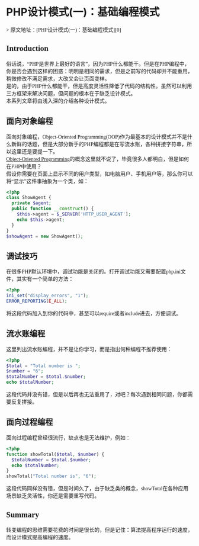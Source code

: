 # PHP设计模式(一)：基础编程模式

<font face=黑体>
> 原文地址：[PHP设计模式(一)：基础编程模式][0]

## Introduction

俗话说，“PHP是世界上最好的语言”，因为PHP什么都能干。但是在PHP编程中，你是否会遇到这样的困惑：明明是相同的需求，但是之前写的代码却并不能重用，稍微修改不满足需求，大改又会让页面变样。  
是的，由于PHP什么都能干，但是高度灵活性降低了代码的结构性。虽然可以利用三方框架来解决问题，但问题的根本在于缺乏设计模式。  
本系列文章将由浅入深的介绍各种设计模式。

## 面向对象编程

面向对象编程，Object-Oriented Programming(OOP)作为最基本的设计模式并不是什么新鲜的话题，但是大部分新手的PHP编程都是在写流水账，各种拼接字符串，所以这里还是要提一下。  
[Object-Oriented Programming][1]的概念这里就不说了，毕竟很多人都明白，但是如何在PHP中使用？  
假设你需要在页面上显示不同的用户类型，如电脑用户、手机用户等，那么你可以将“显示”这件事抽象为一个类，如：

```php
<?php
class ShowAgent {
  private $agent;
  public function __construct() {
    $this->agent = $_SERVER['HTTP_USER_AGENT'];
    echo $this->agent;
  }
}
$showAgent = new ShowAgent();
```
## 调试技巧

在很多PHP默认环境中，调试功能是关闭的。打开调试功能又需要配置php.ini文件，其实有一个简单的方法：

```php
<?php
ini_set("display_errors", "1");
ERROR_REPORTING(E_ALL);
```
将这段代码加入到你的代码中，甚至可以require或者include进去，方便调试。

## 流水账编程

这里列出流水账编程，并不是让你学习，而是指出何种编程不推荐使用：

```php
<?php
$total = "Total number is ";
$number = "6";
$totalNumber = $total.$number;
echo $totalNumber;
```
这段代码并没有错，但是以后再也无法重用了，对吧？每次遇到相同问题，你都需要反复拼接。

## 面向过程编程

面向过程编程曾经很流行，缺点也是无法维护，例如：

```php
<?php
function showTotal($total, $number) {
  $totalNumber = $total.$number;
  echo $totalNumber;
}
showTotal("Total number is", "6");
```
这段代码同样没有错，但是时间久了，由于缺乏类的概念，showTotal在各种应用场景缺乏灵活性，你还是需要重写代码。

## Summary

转变编程的思维需要花费的时间是很长的，但是记住：算法提高程序运行的速度，而设计模式提高编程的速度。

</font>

[0]: http://csprojectedu.com/2016/02/22/PHPDesignPatterns-1/
[1]: https://en.wikipedia.org/wiki/Object-oriented_programming